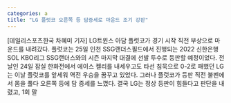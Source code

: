 ```yaml
---
categories: a
title: "LG 플럿코 오른쪽 등 담증세로 마운드 조기 강판"
---
```

[데일리스포츠한국 차혜미 기자] LG트윈스 아담 플럿코가 경기 시작 직전 부상으로 마운드를 내려갔다. 플럿코는 25일 인천 SSG랜더스필드에서 진행되는 2022 신한은행 SOL KBO리그 SSG랜더스와의 시즌 마지막 대결에 선발 투수로 등판할 예정이었다. 전날인 24일 잠실 한화전에서 에이스 켈리를 내세우고도 타선 침묵으로 0-2로 패했던 LG는 이날 플럿코를 앞세워 역전 우승을 꿈꾸고 있었다. 그러나 플럿코가 등판 직전 불펜에서 몸을 풀다 오른쪽 등에 담 증세를 느꼈다. 결국 LG는 정상 등판이 힘들다고 판단을 내렸고, 1회 말